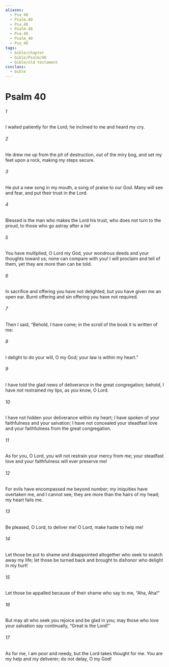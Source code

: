 ```yaml
---
aliases:
  - Psa 40
  - Psalm.40
  - Psa.40
  - Psalm-40
  - Psa-40
  - Psalm_40
  - Psa_40
tags:
  - bible/chapter
  - bible/Psalm/40
  - bible/old testament
cssclass:
  - bible
---
```


# Psalm 40

###### 1
I waited patiently for the Lord; he inclined to me and heard my cry.
###### 2
He drew me up from the pit of destruction, out of the miry bog, and set my feet upon a rock, making my steps secure.
###### 3
He put a new song in my mouth, a song of praise to our God. Many will see and fear, and put their trust in the Lord.
###### 4
Blessed is the man who makes the Lord his trust, who does not turn to the proud, to those who go astray after a lie!
###### 5
You have multiplied, O Lord my God, your wondrous deeds and your thoughts toward us; none can compare with you! I will proclaim and tell of them, yet they are more than can be told.
###### 6
In sacrifice and offering you have not delighted, but you have given me an open ear. Burnt offering and sin offering you have not required.
###### 7
Then I said, “Behold, I have come; in the scroll of the book it is written of me:
###### 8
I delight to do your will, O my God; your law is within my heart.”
###### 9
I have told the glad news of deliverance in the great congregation; behold, I have not restrained my lips, as you know, O Lord.
###### 10
I have not hidden your deliverance within my heart; I have spoken of your faithfulness and your salvation; I have not concealed your steadfast love and your faithfulness from the great congregation.
###### 11
As for you, O Lord, you will not restrain your mercy from me; your steadfast love and your faithfulness will ever preserve me!
###### 12
For evils have encompassed me beyond number; my iniquities have overtaken me, and I cannot see; they are more than the hairs of my head; my heart fails me.
###### 13
Be pleased, O Lord, to deliver me! O Lord, make haste to help me!
###### 14
Let those be put to shame and disappointed altogether who seek to snatch away my life; let those be turned back and brought to dishonor who delight in my hurt!
###### 15
Let those be appalled because of their shame who say to me, “Aha, Aha!”
###### 16
But may all who seek you rejoice and be glad in you; may those who love your salvation say continually, “Great is the Lord!”
###### 17
As for me, I am poor and needy, but the Lord takes thought for me. You are my help and my deliverer; do not delay, O my God!


